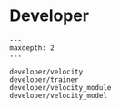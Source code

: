 # Developer

```{toctree}
---
maxdepth: 2
---

developer/velocity
developer/trainer
developer/velocity_module
developer/velocity_model
```

<!--
## pyrovelocity._velocity

```{eval-rst}
.. automodule:: pyrovelocity._velocity
   :members:
   :undoc-members:
   :show-inheritance:
```

## pyrovelocity._trainer

```{eval-rst}
.. automodule:: pyrovelocity._trainer
   :members:
   :undoc-members:
   :show-inheritance:
```

## pyrovelocity._velocity_module

```{eval-rst}
.. automodule:: pyrovelocity._velocity_module
   :members:
   :undoc-members:
   :show-inheritance:
```

## pyrovelocity._velocity_model

```{eval-rst}
.. automodule:: pyrovelocity._velocity_model
   :members:
   :undoc-members:
   :show-inheritance:
``` -->
